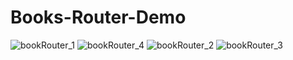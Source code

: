 # Books-Router-Demo
![bookRouter_1](https://github.com/Warw1ck/book-router-demo/assets/114092919/096d246f-dcd8-4f38-abb9-ed88a63f1823)
![bookRouter_4](https://github.com/Warw1ck/book-router-demo/assets/114092919/c8c95191-bb17-4610-8daf-c07f874b6c6b)
![bookRouter_2](https://github.com/Warw1ck/book-router-demo/assets/114092919/25388ce3-ca15-4f76-8bcb-432ae77fafc8)
![bookRouter_3](https://github.com/Warw1ck/book-router-demo/assets/114092919/e6ae9b39-0bf7-4d17-a7fe-28ab56f5fda8)
